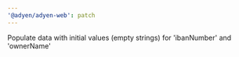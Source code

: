 ```yaml
---
'@adyen/adyen-web': patch
---
```


Populate data with initial values (empty strings) for 'ibanNumber' and 'ownerName'

